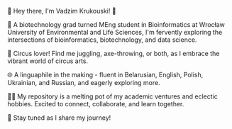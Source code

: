 👋 Hey there, I'm Vadzim Krukouski! 🚀

🧪 A biotechnology grad turned MEng student in Bioinformatics at Wrocław University of Environmental and Life Sciences, I'm fervently exploring the intersections of bioinformatics, biotechnology, and data science.

🎪 Circus lover! Find me juggling, axe-throwing, or both, as I embrace the vibrant world of circus arts.

🌐 A linguaphile in the making - fluent in Belarusian, English, Polish, Ukrainian, and Russian, and eagerly exploring more.

👨‍💻 My repository is a melting pot of my academic ventures and eclectic hobbies. Excited to connect, collaborate, and learn together.

🌟 Stay tuned as I share my journey!
